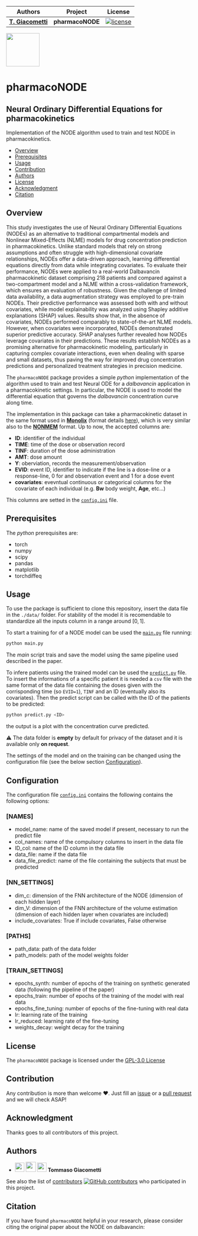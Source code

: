 
| **Authors**  | **Project** | **License** |
|:------------:|:-----------:|:-----------:|
| [**T. Giacometti**](https://github.com/TommyGiak) | **pharmacoNODE**<br> | [![license](https://img.shields.io/github/license/TommyGiak/pharmacoNODE.svg)](https://github.com/TommyGiak/pharmacoNODE/blob/main/LICENSE) |

<a href="https://github.com/UniboDIFABiophysics">
  <div class="image">
    <img src="https://cdn.rawgit.com/physycom/templates/697b327d/logo_unibo.png" width="90" height="90">
  </div>
</a>

# pharmacoNODE

## Neural Ordinary Differential Equations for pharmacokinetics

Implementation of the NODE algorithm used to train and test NODE in pharmacokinetics.

* [Overview](#overview)
* [Prerequisites](#prerequisites)
* [Usage](#usage)
* [Contribution](#contribution)
* [Authors](#authors)
* [License](#license)
* [Acknowledgment](#acknowledgment)
* [Citation](#citation)

## Overview

This study investigates the use of Neural Ordinary Differential Equations (NODEs) as an alternative to traditional compartmental models and Nonlinear Mixed-Effects (NLME) models for drug concentration prediction in pharmacokinetics. Unlike standard models that rely on strong assumptions and often struggle with high-dimensional covariate relationships, NODEs offer a data-driven approach, learning differential equations directly from data while integrating covariates. To evaluate their performance, NODEs were applied to a real-world Dalbavancin pharmacokinetic dataset comprising 218 patients and compared against a two-compartment model and a NLME within a cross-validation framework, which ensures an evaluation of robustness. Given the challenge of limited data availability, a data augmentation strategy was employed to pre-train NODEs. Their predictive performance was assessed both with and without covariates, while model explainability was analyzed using Shapley additive explanations (SHAP) values. Results show that, in the absence of covariates, NODEs performed comparably to state-of-the-art NLME models. However, when covariates were incorporated, NODEs demonstrated superior predictive accuracy. SHAP analyses further revealed how NODEs leverage covariates in their predictions. These results establish NODEs as a promising alternative for pharmacokinetic modeling, particularly in capturing complex covariate interactions, even when dealing with sparse and small datasets, thus paving the way for improved drug concentration predictions and personalized treatment strategies in precision medicine.

The `pharmacoNODE` package provides a simple _python_ implementation of the algorithm used to train and test Neural ODE for a _dalbavancin_ application in a pharmacokinetic settings. In particular, the NODE is used to model the differential equation that governs the _dalbavancin_ concentration curve along time.

The implementation in this package can take a pharmacokinetic dataset in the same format used in [**Monolix**](https://lixoft.com/products/monolix/) (format details [here](https://monolixsuite.slp-software.com/monolix/2024R1/data-format)), which is very similar also to the [**NONMEM**](https://www.iconplc.com/solutions/technologies/nonmem) format. Up to now, the accepted columns are:

* **ID**: identifier of the individual
* **TIME**: time of the dose or observation record
* **TINF**: duration of the dose administration
* **AMT**: dose amount
* **Y**: oberviation, records the measurement/observation
* **EVID**: event ID, identifier to indicate if the line is a dose-line or a response-line, $0$ for and observation event and $1$ for a dose event
* **covariates**: evevntual continuous or categorical columns for the covariate of each individual (e.g. **Bw** body weight, **Age**, etc...)

This columns are setted in the [`config.ini`](https://github.com/TommyGiak/pharmacoNODE/blob/main/config.ini) file.

## Prerequisites

The _python_ prerequisites are:

* torch
* numpy
* scipy
* pandas
* matplotlib
* torchdiffeq

## Usage

To use the package is sufficient to clone this repository, insert the data file in the `./data/` folder. For stability of the model it is recomendable to standardize all the inputs column in a range around $[0,1]$.

To start a training for of a NODE model can be used the [`main.py`](https://github.com/TommyGiak/pharmacoNODE/blob/main/main.py) file running:

```bash
python main.py
```

The _main_ script trais and save the model using the same pipeline used described in the paper.

To infere patients using the trained model can be used the [`predict.py`](https://github.com/TommyGiak/pharmacoNODE/blob/main/predict.py) file. To insert the informations of a specific patient it is needed a `csv` file with the same format of the data file containing the doses given with the corrisponding time (so `EVID=1`), `TINF` and an ID (eventually also its covariates). Then the predict script can be called with the ID of the patients to be predicted:

```bash
python predict.py <ID>
```

the output is a plot with the concentration curve predicted.

:warning: The data folder is **empty** by default for privacy of the dataset and it is available only **on request**.

The settings of the model and on the training can be changed using the configuration file (see the below section [Configuration](#configuration)).

## Configuration

The configuration file [`config.ini`](https://github.com/TommyGiak/pharmacoNODE/blob/main/config.ini) contains the following contains the following options:

### [NAMES]

* model_name: name of the saved model if present, necessary to run the predict file
* col_names: name of the compulsory columns to insert in the data file
* ID_col: name of the ID column in the data file
* data_file: name if the data file
* data_file_predict: name of the file containing the subjects that must be predicted

### [NN_SETTINGS]

* dim_c: dimension of the FNN architecture of the NODE (dimension of each hidden layer)
* dim_V: dimension of the FNN architecture of the volume estimation (dimension of each hidden layer when covariates are included)
* include_covariates: True if include covariates, False otherwise

### [PATHS]

* path_data: path of the data folder
* path_models: path of the model weights folder

### [TRAIN_SETTINGS]

* epochs_synth: number of epochs of the training on synthetic generated data (following the pipeline of the paper)
* epochs_train: number of epochs of the training of the model with real data
* epochs_fine_tuning: number of epochs of the fine-tuning with real data
* lr: learning rate of the training
* lr_reduced: learning rate of the fine-tuning
* weights_decay: weight decay for the training 

## License

The `pharmacoNODE` package is licensed under the [GPL-3.0 License](https://github.com/TommyGiak/pharmacoNODE/blob/main/LICENSE)

## Contribution

Any contribution is more than welcome :heart:. Just fill an [issue](https://github.com/TommyGiak/pharmacoNODE/issues/new/choose) or a [pull request](https://github.com/TommyGiak/pharmacoNODE/compare) and we will check ASAP!

## Acknowledgment

Thanks goes to all contributors of this project.

## Authors

* <img src="https://avatars.githubusercontent.com/u/127099240?v=4" width="25px"> [<img src="https://github.githubassets.com/images/modules/logos_page/GitHub-Mark.png" width="27px">](https://github.com/TommyGiak) [<img src="https://cdn.rawgit.com/physycom/templates/697b327d/logo_unibo.png" width="25px">](https://www.unibo.it/sitoweb/tommaso.giacometti5) **Tommaso Giacometti**

See also the list of [contributors](https://github.com/TommyGiak/TommyGiak/contributors) [![GitHub contributors](https://img.shields.io/github/contributors/TommyGiak/pharmacoNODE?style=plastic)](https://github.com/TommyGiak/pharmacoNODE/graphs/contributors/) who participated in this project.

## Citation

If you have found `pharmacoNODE` helpful in your research, please consider citing the original paper about the NODE on dalbavancin:

```BibTex

```
